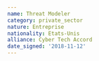 ```yaml
---
name: Threat Modeler
category: private_sector
nature: Entreprise
nationality: Etats-Unis
alliance: Cyber Tech Accord
date_signed: '2018-11-12'
---
```

    